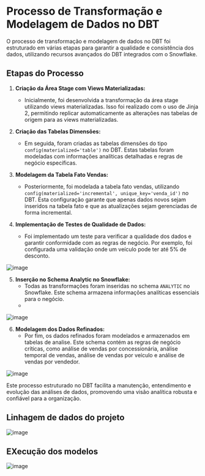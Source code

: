 # Processo de Transformação e Modelagem de Dados no DBT

O processo de transformação e modelagem de dados no DBT foi estruturado em várias etapas para garantir a qualidade e consistência dos dados, utilizando recursos avançados do DBT integrados com o Snowflake.

## Etapas do Processo

1. **Criação da Área Stage com Views Materializadas:**
   - Inicialmente, foi desenvolvida a transformação da área stage utilizando views materializadas. Isso foi realizado com o uso de Jinja 2, permitindo replicar automaticamente as alterações nas tabelas de origem para as views materializadas.

2. **Criação das Tabelas Dimensões:**
   - Em seguida, foram criadas as tabelas dimensões do tipo `config(materialized='table')` no DBT. Estas tabelas foram modeladas com informações analíticas detalhadas e regras de negócio específicas.

3. **Modelagem da Tabela Fato Vendas:**
   - Posteriormente, foi modelada a tabela fato vendas, utilizando `config(materialized='incremental', unique_key='venda_id')` no DBT. Esta configuração garante que apenas dados novos sejam inseridos na tabela fato e que as atualizações sejam gerenciadas de forma incremental.

4. **Implementação de Testes de Qualidade de Dados:**
   - Foi implementado um teste para verificar a qualidade dos dados e garantir conformidade com as regras de negócio. Por exemplo, foi configurada uma validação onde um veículo pode ter até 5% de desconto.

![image](https://github.com/filipevilelaluz/my-data-engineering-project-sales/assets/74246172/2a6de163-3c86-46b8-aab0-ac6c3c02ef50)


5. **Inserção no Schema Analytic no Snowflake:**
   - Todas as transformações foram inseridas no schema `ANALYTIC` no Snowflake. Este schema armazena informações analíticas essenciais para o negócio.
   - 
  ![image](https://github.com/filipevilelaluz/my-data-engineering-project-sales/assets/74246172/6039f1e2-300a-4ca4-8c26-e87a8709df29)

6. **Modelagem dos Dados Refinados:**
   - Por fim, os dados refinados foram modelados e armazenados em tabelas de analise. Este schema contém as regras de negócio críticas, como análise de vendas por concessionária, análise temporal de vendas, análise de vendas por veículo e análise de vendas por vendedor.
  


  ![image](https://github.com/filipevilelaluz/my-data-engineering-project-sales/assets/74246172/a40f7fd2-f7be-4ef8-998e-d4d569e83bff)


Este processo estruturado no DBT facilita a manutenção, entendimento e evolução das análises de dados, promovendo uma visão analítica robusta e confiável para a organização.

## Linhagem de dados do projeto

![image](https://github.com/filipevilelaluz/my-data-engineering-project-sales/assets/74246172/118ca4c3-8d63-415c-ae12-2006e1ba4baa)

## EXecução dos modelos

![image](https://github.com/filipevilelaluz/my-data-engineering-project-sales/assets/74246172/eaac92da-3add-4380-80ac-1268913d3b60)



